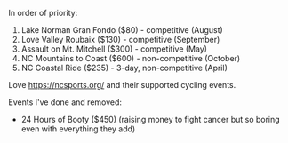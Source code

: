 In order of priority:

1. Lake Norman Gran Fondo ($80) - competitive (August)
2. Love Valley Roubaix ($130) - competitive (September)
3. Assault on Mt. Mitchell ($300) - competitive (May)
4. NC Mountains to Coast ($600) - non-competitive (October)
5. NC Coastal Ride ($235) - 3-day, non-competitive (April)

Love https://ncsports.org/ and their supported cycling events.

Events I've done and removed:

- 24 Hours of Booty ($450) (raising money to fight cancer but so boring even with everything they add)